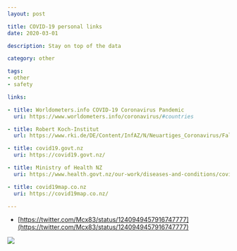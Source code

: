 ```yaml
---
layout: post

title: COVID-19 personal links
date: 2020-03-01

description: Stay on top of the data

category: other

tags:
- other
- safety

links:

- title: Worldometers.info COVID-19 Coronavirus Pandemic
  uri: https://www.worldometers.info/coronavirus/#countries

- title: Robert Koch-Institut
  url: https://www.rki.de/DE/Content/InfAZ/N/Neuartiges_Coronavirus/Fallzahlen.html

- title: covid19.govt.nz
  uri: https://covid19.govt.nz/

- title: Ministry of Health NZ
  uri: https://www.health.govt.nz/our-work/diseases-and-conditions/covid-19-novel-coronavirus/covid-19-current-situation/covid-19-current-cases

- title: covid19map.co.nz
  uri: https://covid19map.co.nz/

---
```


* [https://twitter.com/Mcx83/status/1240949457916747777](https://twitter.com/Mcx83/status/1240949457916747777)

<img src="https://thespinoff.co.nz/wp-content/uploads/2020/03/Covid-19-Flu-Cold-Symptoms-v4-e1584694012324.jpg" />
